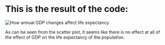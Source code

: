 <h1>This is the result of the code:</h1>

![How annual GDP changes affect life expectancy](https://github.com/user-attachments/assets/df021321-3db4-444b-8d77-244e4617f03c)

<p>As can be seen from the scatter plot, it seems like there is no effect at all of the effect of GDP on the life expectancy of the population.</p>
